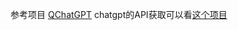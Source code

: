 参考项目 [QChatGPT](https://github.com/RockChinQ/QChatGPT)
chatgpt的API获取可以看[这个项目](https://github.com/chatanywhere/GPT_API_free)
